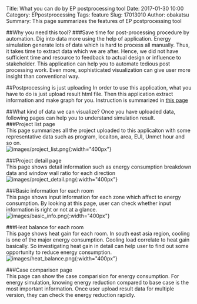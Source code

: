 Title: What you can do by EP postprocessing tool
Date: 2017-01-30 10:00
Category: EPpostprocessing
Tags: feature
Slug: 17013010
Author: obakatsu
Summary: This page summarizes the features of EP postprocessing tool

##Why you need this tool?
###Save time for post-processing procedure by automation. Dig into data more using the help of application.
Energy simulation generate lots of data which is hard to process all manually. Thus, it takes time to extract data which we are after. Hence, we did not have sufficient time and resource to feedback to actual design or influence to stakeholder. This application can help you to automate tedious post processing work. Even more, sophisticated visualization can give user more insight than conventional way.

##Postprocessing is just uploading
In order to use this application, what you have to do is just upload result html file. Then this application extract information and make graph for you. Instruction is summarized in [this page]({filename}/first-post.md)

##What kind of data we can visualize?
Once you have uploaded data, following pages can help you to understand simulation result.  
###Project list page  
 This page summarizes all the project uploaded to this applicaiton with some representative data such as program, locaiton, area, EUI, Unmet hour and so on.  
![images/project_list.png]({filename}/images/project_list.png){:width="400px"}  

###Project detail page  
 This page shows detail information such as energy consumption breakdown data and window wall ratio for each direction  
![images/project_detail.png]({filename}/images/project_detail.png){:width="400px"}  

###Basic information for each room  
 This page shows input information for each zone which affect to energy consumption. By looking at this page, user can check whether input information is right or not at a glance.  
![images/basic_info.png]({filename}/images/basic_info.png){:width="400px"} 

###Heat balance for each room  
 This page shows heat gain for each room. In south east asia region, cooling is one of the major energy consumption. Cooling load correlate to heat gain basically. So investigating heat gain in detail can help user to find out some opportunity to reduce energy consumption.  
![images/heat_balance.png]({filename}/images/heat_balance.png){:width="400px"}  
  
###Case comparison page  
 This page can show the case comparision for energy consumption. For energy simulation, knowing energy reduction compared to base case is the most important information. Once user upload result data for multiple version, they can check the energy reduction rapidly.
